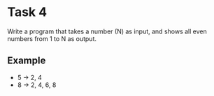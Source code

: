 # Task 4

Write a program that takes a number (N) as input, and shows all even numbers
from 1 to N as output.

## Example

- 5 -> 2, 4
- 8 -> 2, 4, 6, 8
